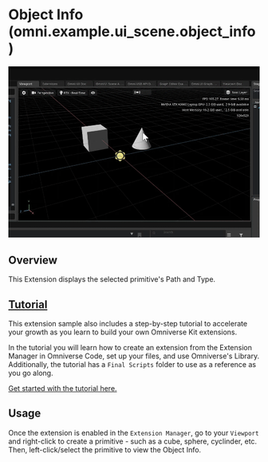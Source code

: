 # Object Info (omni.example.ui_scene.object_info) 

![](https://github.com/NVIDIA-Omniverse/kit-extension-sample-ui-scene/raw/main/exts/omni.example.ui_scene.object_info/Tutorial/Images/objectinfo_finished.gif)
​
## Overview

This Extension displays the selected primitive's Path and Type.
​
## [Tutorial](../Tutorial/object_info.tutorial.md)
This extension sample also includes a step-by-step tutorial to accelerate your growth as you learn to build your own Omniverse Kit extensions. 

In the tutorial you will learn how to create an extension from the Extension Manager in Omniverse Code, set up your files, and use Omniverse's Library. Additionally, the tutorial has a `Final Scripts` folder to use as a reference as you go along. 

​[Get started with the tutorial here.](../Tutorial/object_info.tutorial.md)

## Usage

Once the extension is enabled in the `Extension Manager`, go to your `Viewport` and right-click to create a primitive - such as a cube, sphere, cyclinder, etc. Then, left-click/select the primitive to view the Object Info. 
​